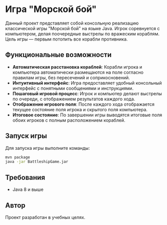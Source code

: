 # Игра "Морской бой"

Данный проект представляет собой консольную реализацию классической игры "Морской бой" на языке Java. Игрок соревнуется с компьютером, делая поочередные выстрелы по вражеским кораблям. Цель игры — первым потопить все корабли противника.

## Функциональные возможности

- **Автоматическая расстановка кораблей**: Корабли игрока и компьютера автоматически размещаются на поле согласно правилам игры, без пересечений и соприкосновений.
- **Интуитивный интерфейс**: Игра предоставляет удобный консольный интерфейс с понятными сообщениями и инструкциями.
- **Пошаговый игровой процесс**: Игрок и компьютер делают выстрелы по очереди, с отображением результатов каждого хода.
- **Отображение игрового поля**: После каждого хода отображается текущее состояние поля игрока и скрытого поля компьютера.
- **Итоговое состояние**: По завершении игры выводятся итоговые поля обоих игроков с полным расположением кораблей.

## Запуск игры

Для запуска игры выполните команды:

```bash
mvn package
java -jar BattleshipGame.jar
```

## Требования
- Java 8 и выше

## Автор
Проект разработан в учебных целях.
